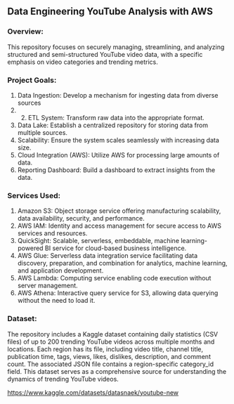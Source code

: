 ## Data Engineering YouTube Analysis with AWS

### Overview:
This repository focuses on securely managing, streamlining, and analyzing structured and semi-structured YouTube video data, with a specific emphasis on video categories and trending metrics.

### Project Goals:
 1) Data Ingestion: Develop a mechanism for ingesting data from diverse sources
 2) 2) ETL System: Transform raw data into the appropriate format.
 3) Data Lake: Establish a centralized repository for storing data from multiple sources.
 4) Scalability: Ensure the system scales seamlessly with increasing data size.
 5) Cloud Integration (AWS): Utilize AWS for processing large amounts of data.
 6) Reporting Dashboard: Build a dashboard to extract insights from the data.


### Services Used:
1) Amazon S3: Object storage service offering manufacturing scalability, data availability, security, and performance.
2) AWS IAM: Identity and access management for secure access to AWS services and resources.
3) QuickSight: Scalable, serverless, embeddable, machine learning-powered BI service for cloud-based business intelligence.
4) AWS Glue: Serverless data integration service facilitating data discovery, preparation, and combination for analytics, machine learning, and application development.
5) AWS Lambda: Computing service enabling code execution without server management.
6) AWS Athena: Interactive query service for S3, allowing data querying without the need to load it.

### Dataset:
The repository includes a Kaggle dataset containing daily statistics (CSV files) of up to 200 trending YouTube videos across multiple months and locations. Each region has its file, including video title, channel title, publication time, tags, views, likes, dislikes, description, and comment count. The associated JSON file contains a region-specific category_id field. This dataset serves as a comprehensive source for understanding the dynamics of trending YouTube videos. 

https://www.kaggle.com/datasets/datasnaek/youtube-new



